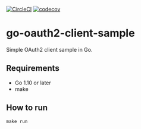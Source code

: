 [![CircleCI](https://circleci.com/gh/oinume/go-oauth2-client-sample/tree/master.svg?style=svg)](https://circleci.com/gh/oinume/lekcije/tree/master)
[![codecov](https://codecov.io/gh/oinume/go-oauth2-client-sample/branch/master/graph/badge.svg)](https://codecov.io/gh/oinume/go-oauth2-client-sample)

# go-oauth2-client-sample
Simple OAuth2 client sample in Go.

## Requirements

- Go 1.10 or later
- make


## How to run

```shell
make run
```
